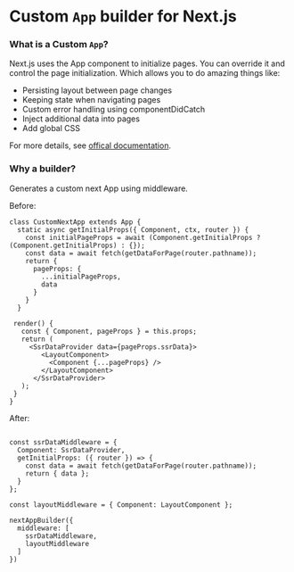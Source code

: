 # Custom `App` builder for Next.js

### What is a Custom `App`?

Next.js uses the App component to initialize pages. You can override it and control the page initialization. Which allows you to do amazing things like:
- Persisting layout between page changes
- Keeping state when navigating pages
- Custom error handling using componentDidCatch
- Inject additional data into pages
- Add global CSS

For more details, see [offical documentation](https://nextjs.org/docs/advanced-features/custom-app).

### Why a builder?

Generates a custom next App using middleware.

Before:

 ```
 class CustomNextApp extends App {
   static async getInitialProps({ Component, ctx, router }) {
     const initialPageProps = await (Component.getInitialProps ? (Component.getInitialProps) : {});
     const data = await fetch(getDataForPage(router.pathname));
     return {
       pageProps: {
         ...initialPageProps,
         data
       }
     }
   }

  render() {
    const { Component, pageProps } = this.props;
    return (
      <SsrDataProvider data={pageProps.ssrData}>
         <LayoutComponent>
           <Component {...pageProps} />
         </LayoutComponent>
       </SsrDataProvider>
    );
  }
 }
 ```
After:
 ```

 const ssrDataMiddleware = {
   Component: SsrDataProvider,
   getInitialProps: ({ router }) => {
     const data = await fetch(getDataForPage(router.pathname));
     return { data };
   }
 };
 
 const layoutMiddleware = { Component: LayoutComponent };

 nextAppBuilder({
   middleware: [
     ssrDataMiddleware,
     layoutMiddleware
   ]
 })

 ```
